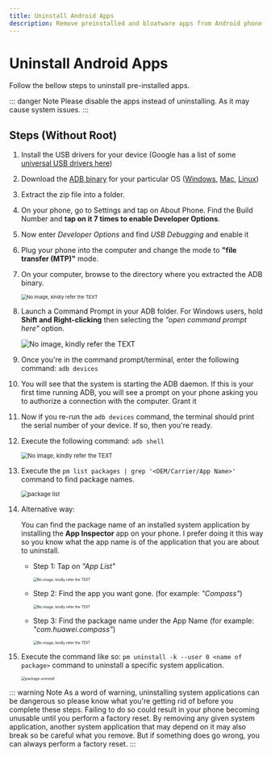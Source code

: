 ```yaml
---
title: Uninstall Android Apps
description: Remove preinstalled and bloatware apps from Android phone.
---
```


# Uninstall Android Apps

Follow the bellow steps to uninstall pre-installed apps.

::: danger Note
Please disable the apps instead of uninstalling. As it may cause system issues.
:::

## Steps (Without Root)

1. Install the USB drivers for your device (Google has a list of some [universal USB drivers here](https://developer.android.com/studio/run/oem-usb.html))

2. Download the [ADB binary](https://www.xda-developers.com/google-releases-separate-adb-and-fastboot-binary-downloads/) for your particular OS ([Windows](https://dl.google.com/android/repository/platform-tools-latest-windows.zip), [Mac](https://dl.google.com/android/repository/platform-tools-latest-darwin.zip), [Linux](https://dl.google.com/android/repository/platform-tools-latest-linux.zip))

3. Extract the zip file into a folder.

4. On your phone, go to Settings and tap on About Phone. Find the Build Number and **tap on it 7 times to enable Developer Options**.

5. Now enter _Developer Options_ and find _USB Debugging_ and enable it

6. Plug your phone into the computer and change the mode to **"file transfer (MTP)"** mode.

7. On your computer, browse to the directory where you extracted the ADB binary.

   <img src="./adb-folder.png" alt="No image, kindly refer the TEXT" style="zoom: 67%;" />

8. Launch a Command Prompt in your ADB folder. For Windows users, hold **Shift and Right-clicking** then selecting the _"open command prompt here"_ option.

   ![No image, kindly refer the TEXT](./adb-open-here.png)

9. Once you're in the command prompt/terminal, enter the following command: `adb devices`

10. You will see that the system is starting the ADB daemon. If this is your first time running ADB, you will see a prompt on your phone asking you to authorize a connection with the computer. Grant it

11. Now if you re-run the `adb devices` command, the terminal should print the serial number of your device. If so, then you're ready.

12. Execute the following command: `adb shell`

    <img src="./adb-shell.png" alt="No image, kindly refer the TEXT" style="zoom: 80%;" />

13. Execute the `pm list packages | grep '<OEM/Carrier/App Name>'` command to find package names.

    <img src="./package-list.png" alt="package list" style="zoom:80%;" />

14. Alternative way:

    You can find the package name of an installed system application by installing the **App Inspector** app on your phone. I prefer doing it this way so you know what the app name is of the application that you are about to uninstall.

    - Step 1: Tap on _"App List"_

      <img src="./app-inspector-1.png" alt="No image, kindly refer the TEXT" style="zoom:50%;" />

    - Step 2: Find the app you want gone. (for example: _"Compass"_)

      <img src="./app-inspector-2.png" alt="No image, kindly refer the TEXT" style="zoom:50%;" />

    - Step 3: Find the package name under the App Name (for example: _"com.huawei.compass"_)

      <img src="./app-inspector-3.png" alt="No image, kindly refer the TEXT" style="zoom:50%;" />

15. Execute the command like so: `pm uninstall -k --user 0 <name of package>` command to uninstall a specific system application.

    <img src="./package-uninstall.png" alt="package uninstall" style="zoom:50%;" />

::: warning Note
As a word of warning, uninstalling system applications can be dangerous so please know what you're getting rid of before you complete these steps. Failing to do so could result in your phone becoming unusable until you perform a factory reset. By removing any given system application, another system application that may depend on it may also break so be careful what you remove. But if something does go wrong, you can always perform a factory reset.
:::
